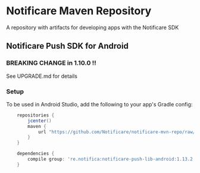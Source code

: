 # Notificare Maven Repository

A repository with artifacts for developing apps with the Notificare SDK

## Notificare Push SDK for Android

### BREAKING CHANGE in 1.10.0 !!

See UPGRADE.md for details

### Setup

To be used in Android Studio, add the following to your app's Gradle config:

```groovy
    repositories {
        jcenter()
        maven {
            url "https://github.com/Notificare/notificare-mvn-repo/raw/master/releases"
        }
    }

    dependencies {
        compile group: 're.notifica:notificare-push-lib-android:1.13.2'
    }
```

